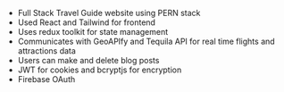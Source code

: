 - Full Stack Travel Guide website using PERN stack
- Used React and Tailwind for frontend
- Uses redux toolkit for state management
- Communicates with GeoAPIfy and Tequila API for real time flights and attractions data
- Users can make and delete blog posts
- JWT for cookies and bcryptjs for encryption
- Firebase OAuth
